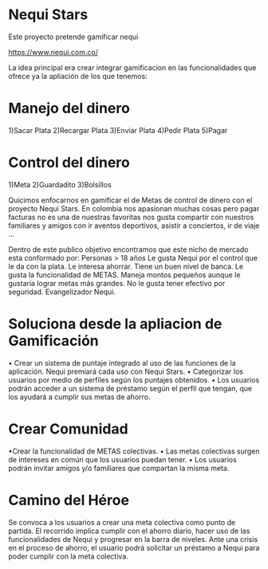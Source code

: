 # Nequi Stars
Este  proyecto pretende gamificar nequi

https://www.nequi.com.co/

La idea principal era crear integrar gamificacion en las funcionalidades que ofrece ya la apliación de los que tenemos:

# Manejo del dinero
1)Sacar Plata
2)Recargar Plata
3)Enviar Plata
4)Pedir Plata
5)Pagar
# Control del dinero
1)Meta
2)Guardadito
3)Bolsillos

Quicimos enfocarnos en gamificar el de Metas de control de dinero con el proyecto Nequi Stars.
En colombia nos apasionan muchas cosas pero pagar facturas no es una de nuestras favoritas nos gusta compartir con nuestros familiares y amigos con ir aventos deportivos, asistir a conciertos, ir de viaje ...

Dentro de este publico objetivo encontramos que este nicho de mercado esta conformado por:
Personas > 18 años
Le gusta Nequi por el control que le da con la plata.
Le interesa ahorrar.
Tiene un buen nivel de banca.
Le gusta la funcionalidad de METAS.
Maneja montos pequeños aunque le gustaría lograr metas más grandes.
No le gusta tener efectivo por seguridad.
Evangelizador Nequi.

# Soluciona desde la apliacion de Gamificación
• Crear un sistema de puntaje integrado al uso de las funciones de la aplicación. Nequi premiará cada uso con Nequi Stars.
• Categorizar los usuarios por medio de perfiles según los puntajes obtenidos.
• Los usuarios podrán acceder a un sistema de préstamo según el perfil que tengan, que los ayudará a cumplir sus metas de ahorro.

# Crear Comunidad
•Crear la funcionalidad de METAS colectivas.
• Las metas colectivas surgen de intereses en común que los usuarios puedan tener.
• Los usuarios podrán invitar amigos y/o familiares que compartan la misma meta.

# Camino del Héroe
Se convoca a los usuarios a crear una meta colectiva como punto de partida.
El recorrido implica cumplir con el ahorro diario, hacer uso de las funcionalidades de Nequi y progresar en la barra de niveles.
Ante una crisis en el proceso de ahorro, el usuario podrá solicitar un préstamo a Nequi para poder cumplir con la meta colectiva.






